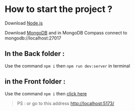 # How to start the project ?

Download [Node.js](https://nodejs.org/en)

Download [MongoDB](https://www.mongodb.com/try/download/community) and in MongoDB Compass connect to mongodb://localhost:27017

## In the Back folder :

Use the command `npm i` then `npm run dev:server` in terminal

## in the Front folder :

Use the command `npm i` then [click here](http://localhost:5173/)
> PS : or go to this address [http://localhost:5173/](http://localhost:5173/)
